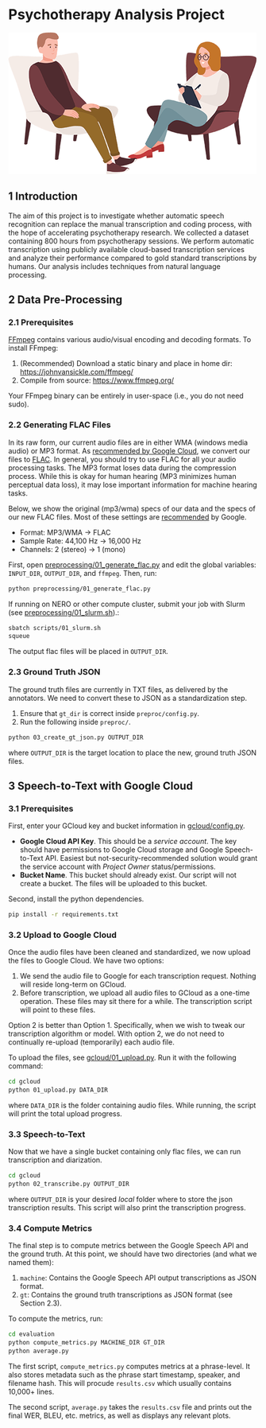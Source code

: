 # Psychotherapy Analysis Project

![Banner Image](doc/banner.png)

## 1 Introduction

The aim of this project is to investigate whether automatic speech recognition can replace
the manual transcription and coding process, with the hope of accelerating psychotherapy research.
We collected a dataset containing 800 hours from psychotherapy sessions.
We perform automatic transcription using publicly available cloud-based transcription
services and analyze their performance compared to gold standard
transcriptions by humans. Our analysis includes techniques from natural language processing.

## 2 Data Pre-Processing

### 2.1 Prerequisites
 [FFmpeg](https://www.ffmpeg.org/) contains various audio/visual
encoding and decoding formats. To install FFmpeg:

  1. (Recommended) Download a static binary and place in home dir: https://johnvansickle.com/ffmpeg/
  2. Compile from source: https://www.ffmpeg.org/
  
Your FFmpeg binary can be entirely in user-space (i.e., you do not need sudo).


### 2.2 Generating FLAC Files

In its raw form, our current audio files are in either WMA (windows media audio) or MP3
format. As [recommended by Google Cloud](https://cloud.google.com/speech-to-text/docs/best-practices),
we convert our files to [FLAC](https://en.wikipedia.org/wiki/FLAC). In general, you should try
to use FLAC for all your audio processing tasks. The MP3 format loses data during the compression
process. While this is okay for human hearing (MP3 minimizes human perceptual data loss),
it may lose important information for machine hearing tasks.

Below, we show the original (mp3/wma) specs of our data and the specs of our new FLAC files. 
Most of these settings are [recommended](https://cloud.google.com/speech-to-text/docs/best-practices) by Google.
* Format: MP3/WMA -> FLAC
* Sample Rate: 44,100 Hz -> 16,000 Hz
* Channels: 2 (stereo) -> 1 (mono)

First, open [preprocessing/01_generate_flac.py](preprocessing/01_generate_flac.py)
and edit the global variables: `INPUT_DIR`, `OUTPUT_DIR`, and `ffmpeg`. Then, run:

```bash
python preprocessing/01_generate_flac.py
```

If running on NERO or other compute cluster, submit your job with
Slurm (see [preprocessing/01_slurm.sh](preprocessing/01_slurm.sh)).:

```bash
sbatch scripts/01_slurm.sh
squeue
```

The output flac files will be placed in `OUTPUT_DIR`.

### 2.3 Ground Truth JSON

The ground truth files are currently in TXT files, as delivered by the annotators.
We need to convert these to JSON as a standardization step.

1. Ensure that `gt_dir` is correct inside `preproc/config.py`.
2. Run the following inside `preproc/`.

```bash
python 03_create_gt_json.py OUTPUT_DIR
```

where `OUTPUT_DIR` is the target location to place the new, ground truth JSON files.

## 3 Speech-to-Text with Google Cloud

### 3.1 Prerequisites
First, enter your GCloud key and bucket information in [gcloud/config.py](gcloud/config.py).

- **Google Cloud API Key**. This should be a *service account*. The key should have permissions to Google Cloud storage and Google Speech-to-Text API. Easiest but not-security-recommended solution would grant the service account with *Project Owner* status/permissions.
- **Bucket Name**. This bucket should already exist. Our script will not create a bucket. The files will be uploaded to this bucket.

Second, install the python dependencies.
```bash
pip install -r requirements.txt
```

### 3.2 Upload to Google Cloud

Once the audio files have been cleaned and standardized, we now upload the files to Google Cloud. We have two options:
1. We send the audio file to Google for each transcription request. Nothing will reside long-term on GCloud.
2. Before transcription, we upload all audio files to GCloud as a one-time operation. These files may sit there for a while. The transcription script will point to these files.

Option 2 is better than Option 1. Specifically, when we wish to tweak our transcription algorithm or model. With option 2, we do not need to continually re-upload (temporarily) each audio file.

To upload the files, see [gcloud/01_upload.py](gcloud/01_upload.py). Run it with the following command:
```bash
cd gcloud
python 01_upload.py DATA_DIR
```

where `DATA_DIR` is the folder containing audio files. While running, the script will print the total upload progress.

### 3.3 Speech-to-Text

Now that we have a single bucket containing only flac files, we can run transcription and diarization.

```bash
cd gcloud
python 02_transcribe.py OUTPUT_DIR
```

where `OUTPUT_DIR` is your desired *local* folder where to store the json transcription results. This script will also print the transcription progress.

### 3.4 Compute Metrics

The final step is to compute metrics between the Google Speech API and the ground truth.
At this point, we should have two directories (and what we named them):

1. `machine`: Contains the Google Speech API output transcriptions as JSON format.
2. `gt`: Contains the ground truth transcriptions as JSON format (see Section 2.3).

To compute the metrics, run:

```bash
cd evaluation
python compute_metrics.py MACHINE_DIR GT_DIR
python average.py
```

The first script, `compute_metrics.py` computes metrics at a phrase-level. It also stores metadata such as the phrase start timestamp, speaker, and filename hash. This will procude `results.csv` which usually contains 10,000+ lines.

The second script, `average.py` takes the `results.csv` file and prints out the final WER, BLEU, etc. metrics, as well as displays any relevant plots.
